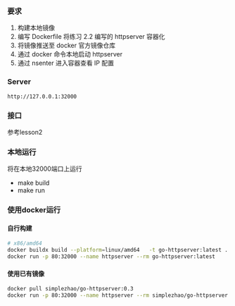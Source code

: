 ### 要求
1. 构建本地镜像
2. 编写 Dockerfile 将练习 2.2 编写的 httpserver 容器化
3. 将镜像推送至 docker 官方镜像仓库
4. 通过 docker 命令本地启动 httpserver
5. 通过 nsenter 进入容器查看 IP 配置

### Server
`http://127.0.0.1:32000`
### 接口
参考lesson2

### 本地运行
将在本地32000端口上运行
- make build
- make run

### 使用docker运行
#### 自行构建
```bash
# x86/amd64
docker buildx build --platform=linux/amd64   -t go-httpserver:latest .
docker run -p 80:32000 --name httpserver --rm go-httpserver:latest
```
#### 使用已有镜像
```bash
docker pull simplezhao/go-httpserver:0.3
docker run -p 80:32000 --name httpserver --rm simplezhao/go-httpserver:0.3
```